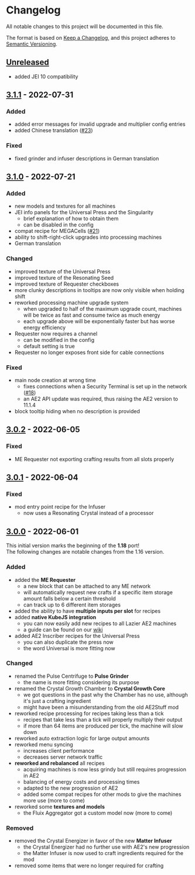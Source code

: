# Changelog

All notable changes to this project will be documented in this file.

The format is based on [Keep a Changelog],
and this project adheres to [Semantic Versioning].

## [Unreleased]
- added JEI 10 compatibility

## [3.1.1] - 2022-07-31

### Added
- added error messages for invalid upgrade and multiplier config entries
- added Chinese translation ([#23])

### Fixed
- fixed grinder and infuser descriptions in German translation

<!-- Links -->
[#23]: https://github.com/AlmostReliable/lazierae2-forge/pull/23

## [3.1.0] - 2022-07-21

### Added
- new models and textures for all machines
- JEI info panels for the Universal Press and the Singularity
  - brief explanation of how to obtain them
  - can be disabled in the config
- compat recipe for MEGACells ([#21])
- ability to shift-right-click upgrades into processing machines
- German translation

### Changed
- improved texture of the Universal Press
- improved texture of the Resonating Seed
- improved texture of Requester checkboxes
- more clunky descriptions in tooltips are now only visible when holding shift
- reworked processing machine upgrade system
  - when upgraded to half of the maximum upgrade count, machines will be twice as fast and consume twice as much energy
  - each upgrade above will be exponentially faster but has worse energy efficiency
- Requester now requires a channel
  - can be modified in the config
  - default setting is true
- Requester no longer exposes front side for cable connections

### Fixed
- main node creation at wrong time
  - fixes connections when a Security Terminal is set up in the network ([#18])
  - an AE2 API update was required, thus raising the AE2 version to 11.1.4
- block tooltip hiding when no description is provided

<!-- Links -->
[#18]: https://github.com/AlmostReliable/lazierae2-forge/issues/18
[#21]: https://github.com/AlmostReliable/lazierae2-forge/issues/21

## [3.0.2] - 2022-06-05

### Fixed
- ME Requester not exporting crafting results from all slots properly

## [3.0.1] - 2022-06-04

### Fixed
- mod entry point recipe for the Infuser
  - now uses a Resonating Crystal instead of a processor

## [3.0.0] - 2022-06-01

This initial version marks the beginning of the **1.18** port!<br>
The following changes are notable changes from the 1.16 version.

### Added
- added the **ME Requester**
  - a new block that can be attached to any ME network
  - will automatically request new crafts if a specific item storage amount falls below a certain threshold
  - can track up to 6 different item storages
- added the ability to have **multiple inputs per slot** for recipes
- added **native KubeJS integration**
  - you can now easily add new recipes to all Lazier AE2 machines
  - a guide can be found on our [wiki]
- added AE2 Inscriber recipes for the Universal Press
  - you can also duplicate the press now
  - the word Universal is more fitting now

### Changed
- renamed the Pulse Centrifuge to **Pulse Grinder**
  - the name is more fitting considering its purpose
- renamed the Crystal Growth Chamber to **Crystal Growth Core**
  - we got questions in the past why the Chamber has no use, although it's just a crafting ingredient
  - might have been a misunderstanding from the old AE2Stuff mod
- reworked recipe processing for recipes taking less than a tick
  - recipes that take less than a tick will properly multiply their output
  - if more than 64 items are produced per tick, the machine will slow down
- reworked auto extraction logic for large output amounts
- reworked menu syncing
  - increases client performance
  - decreases server network traffic
- **reworked and rebalanced** all recipes
  - acquiring machines is now less grindy but still requires progression in AE2
  - balancing of energy costs and processing times
  - adapted to the new progression of AE2
  - added some compat recipes for other mods to give the machines more use (more to come)
- reworked some **textures and models**
  - the Fluix Aggregator got a custom model now (more to come)

### Removed
- removed the Crystal Energizer in favor of the new **Matter Infuser**
  - the Crystal Energizer had no further use with AE2's new progression
  - the Matter Infuser is now used to craft ingredients required for the mod
- removed some items that were no longer required for crafting

<!-- Links -->
[wiki]: https://github.com/AlmostReliable/lazierae2-forge/wiki
[keep a changelog]: https://keepachangelog.com/en/1.0.0/
[semantic versioning]: https://semver.org/spec/v2.0.0.html

<!-- Versions -->
[unreleased]: https://github.com/AlmostReliable/lazierae2-forge/compare/v1.18-3.1.1...HEAD
[3.1.1]: https://github.com/AlmostReliable/lazierae2-forge/releases/tag/v1.18-3.1.0..v1.18-3.1.1
[3.1.0]: https://github.com/AlmostReliable/lazierae2-forge/releases/tag/v1.18-3.0.2-beta..v1.18-3.1.0
[3.0.2]: https://github.com/AlmostReliable/lazierae2-forge/releases/tag/v1.18-3.0.1-beta..v1.18-3.0.2-beta
[3.0.1]: https://github.com/AlmostReliable/lazierae2-forge/releases/tag/v1.18-3.0.0-beta..v1.18-3.0.1-beta
[3.0.0]: https://github.com/AlmostReliable/lazierae2-forge/releases/tag/v1.18-3.0.0-beta
